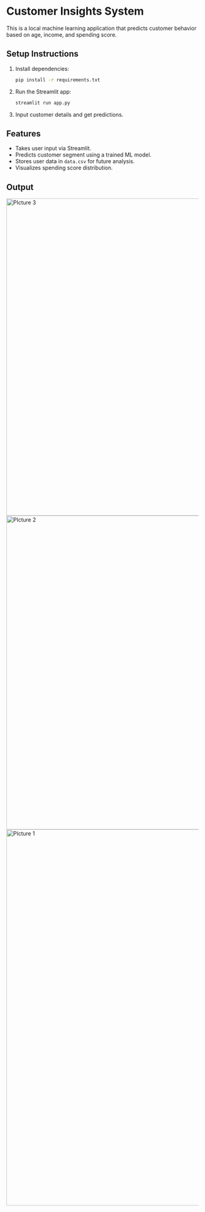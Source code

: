 # Customer Insights System

This is a local machine learning application that predicts customer behavior based on age, income, and spending score.

## Setup Instructions

1. Install dependencies:
   ```bash
   pip install -r requirements.txt
   ```

2. Run the Streamlit app:
   ```bash
   streamlit run app.py
   ```

3. Input customer details and get predictions.

## Features

- Takes user input via Streamlit.
- Predicts customer segment using a trained ML model.
- Stores user data in `data.csv` for future analysis.
- Visualizes spending score distribution.

## Output 

<img width="830" alt="PIcture 3" src="https://github.com/user-attachments/assets/3ddb583f-7798-42af-b1e7-2ebd13f08ef8" />
<img width="821" alt="PIcture 2" src="https://github.com/user-attachments/assets/e9474d0a-d409-42ea-80bb-341ba092f4ae" />
<img width="984" alt="PIcture 1" src="https://github.com/user-attachments/assets/a2eb9194-c106-4f89-9032-fc65ce5aaa9a" />
